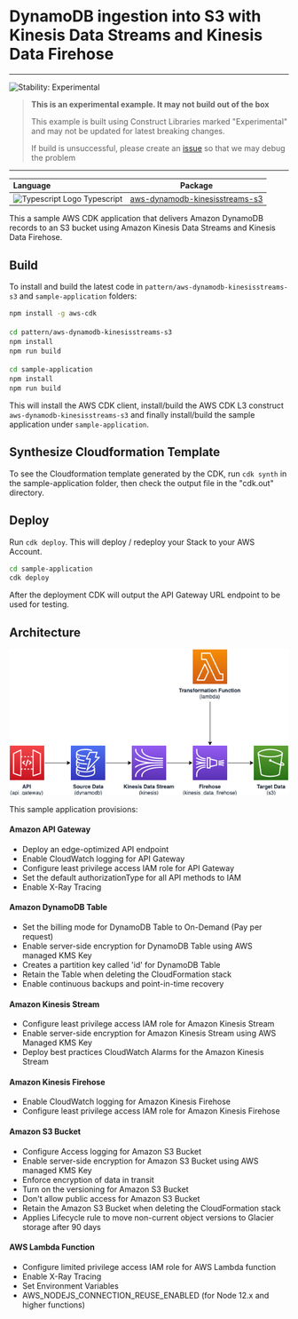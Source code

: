 # DynamoDB ingestion into S3 with Kinesis Data Streams and Kinesis Data Firehose	
<!--BEGIN STABILITY BANNER-->
---

![Stability: Experimental](https://img.shields.io/badge/stability-Experimental-important.svg?style=for-the-badge)

> **This is an experimental example. It may not build out of the box**
>
> This example is built using Construct Libraries marked "Experimental" and may not be updated for latest breaking changes.
>
> If build is unsuccessful, please create an [issue](https://github.com/aws-samples/aws-dynamodb-kinesisfirehose-s3-ingestion/issues/new) so that we may debug the problem 

---
<!--END STABILITY BANNER-->
| **Language**     | **Package**        |
|:-------------|-----------------|
|![Typescript Logo](https://docs.aws.amazon.com/cdk/api/latest/img/typescript32.png) Typescript|[aws-dynamodb-kinesisstreams-s3](https://www.npmjs.com/package/aws-dynamodb-kinesisstreams-s3)|

This a sample AWS CDK application that delivers Amazon DynamoDB records to an S3 bucket using Amazon Kinesis Data Streams and Kinesis Data Firehose.

## Build
To install and build the latest code in `pattern/aws-dynamodb-kinesisstreams-s3` and `sample-application` folders:

```bash
npm install -g aws-cdk

cd pattern/aws-dynamodb-kinesisstreams-s3
npm install
npm run build

cd sample-application
npm install
npm run build
```

This will install the AWS CDK client, install/build the AWS CDK L3 construct `aws-dynamodb-kinesisstreams-s3` and finally install/build the sample application under `sample-application`.

## Synthesize Cloudformation Template

To see the Cloudformation template generated by the CDK, run `cdk synth` in the sample-application folder, then check the output file in the "cdk.out" directory.

## Deploy

Run `cdk deploy`. This will deploy / redeploy your Stack to your AWS Account.

```bash
cd sample-application
cdk deploy
```

After the deployment CDK will output the API Gateway URL endpoint to be used for testing.

## Architecture

![Architecture Diagram](architecture.png)


This sample application provisions:

#### Amazon API Gateway
- Deploy an edge-optimized API endpoint
- Enable CloudWatch logging for API Gateway
- Configure least privilege access IAM role for API Gateway
- Set the default authorizationType for all API methods to IAM
- Enable X-Ray Tracing

#### Amazon DynamoDB Table
- Set the billing mode for DynamoDB Table to On-Demand (Pay per request)
- Enable server-side encryption for DynamoDB Table using AWS managed KMS Key
- Creates a partition key called 'id' for DynamoDB Table
- Retain the Table when deleting the CloudFormation stack
- Enable continuous backups and point-in-time recovery

#### Amazon Kinesis Stream
- Configure least privilege access IAM role for Amazon Kinesis Stream
- Enable server-side encryption for Amazon Kinesis Stream using AWS Managed KMS Key
- Deploy best practices CloudWatch Alarms for the Amazon Kinesis Stream

#### Amazon Kinesis Firehose
- Enable CloudWatch logging for Amazon Kinesis Firehose
- Configure least privilege access IAM role for Amazon Kinesis Firehose

#### Amazon S3 Bucket
- Configure Access logging for Amazon S3 Bucket
- Enable server-side encryption for Amazon S3 Bucket using AWS managed KMS Key
- Enforce encryption of data in transit
- Turn on the versioning for Amazon S3 Bucket
- Don't allow public access for Amazon S3 Bucket
- Retain the Amazon S3 Bucket when deleting the CloudFormation stack
- Applies Lifecycle rule to move non-current object versions to Glacier storage after 90 days

#### AWS Lambda Function
- Configure limited privilege access IAM role for AWS Lambda function
- Enable X-Ray Tracing
- Set Environment Variables
- AWS_NODEJS_CONNECTION_REUSE_ENABLED (for Node 12.x and higher functions)
